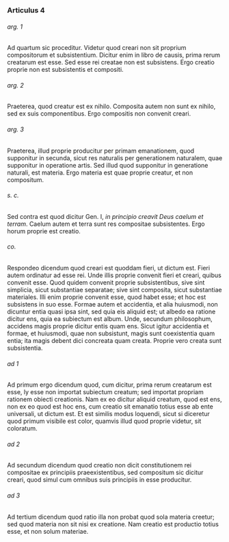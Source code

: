 ### Articulus 4

###### arg. 1
Ad quartum sic proceditur. Videtur quod creari non sit proprium compositorum et subsistentium. Dicitur enim in libro de causis, prima rerum creatarum est esse. Sed esse rei creatae non est subsistens. Ergo creatio proprie non est subsistentis et compositi.

###### arg. 2
Praeterea, quod creatur est ex nihilo. Composita autem non sunt ex nihilo, sed ex suis componentibus. Ergo compositis non convenit creari.

###### arg. 3
Praeterea, illud proprie producitur per primam emanationem, quod supponitur in secunda, sicut res naturalis per generationem naturalem, quae supponitur in operatione artis. Sed illud quod supponitur in generatione naturali, est materia. Ergo materia est quae proprie creatur, et non compositum.

###### s. c.
Sed contra est quod dicitur Gen. I, *in principio creavit Deus caelum et terram*. Caelum autem et terra sunt res compositae subsistentes. Ergo horum proprie est creatio.

###### co.
Respondeo dicendum quod creari est quoddam fieri, ut dictum est. Fieri autem ordinatur ad esse rei. Unde illis proprie convenit fieri et creari, quibus convenit esse. Quod quidem convenit proprie subsistentibus, sive sint simplicia, sicut substantiae separatae; sive sint composita, sicut substantiae materiales. Illi enim proprie convenit esse, quod habet esse; et hoc est subsistens in suo esse. Formae autem et accidentia, et alia huiusmodi, non dicuntur entia quasi ipsa sint, sed quia eis aliquid est; ut albedo ea ratione dicitur ens, quia ea subiectum est album. Unde, secundum philosophum, accidens magis proprie dicitur entis quam ens. Sicut igitur accidentia et formae, et huiusmodi, quae non subsistunt, magis sunt coexistentia quam entia; ita magis debent dici concreata quam creata. Proprie vero creata sunt subsistentia.

###### ad 1
Ad primum ergo dicendum quod, cum dicitur, prima rerum creatarum est esse, ly esse non importat subiectum creatum; sed importat propriam rationem obiecti creationis. Nam ex eo dicitur aliquid creatum, quod est ens, non ex eo quod est hoc ens, cum creatio sit emanatio totius esse ab ente universali, ut dictum est. Et est similis modus loquendi, sicut si diceretur quod primum visibile est color, quamvis illud quod proprie videtur, sit coloratum.

###### ad 2
Ad secundum dicendum quod creatio non dicit constitutionem rei compositae ex principiis praeexistentibus, sed compositum sic dicitur creari, quod simul cum omnibus suis principiis in esse producitur.

###### ad 3
Ad tertium dicendum quod ratio illa non probat quod sola materia creetur; sed quod materia non sit nisi ex creatione. Nam creatio est productio totius esse, et non solum materiae.

